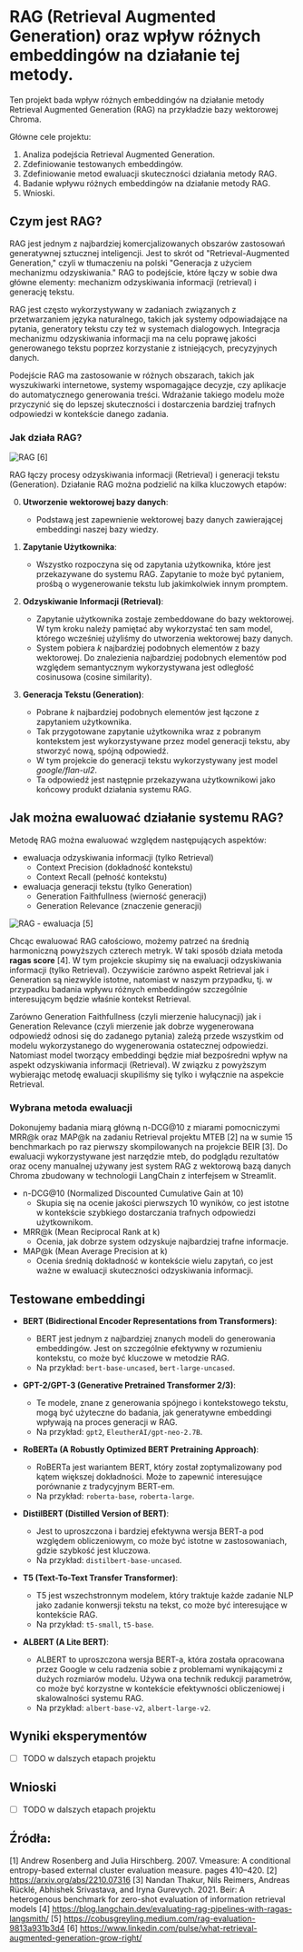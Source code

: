 # RAG (Retrieval Augmented Generation) oraz wpływ różnych embeddingów na działanie tej metody.
Ten projekt bada wpływ różnych embeddingów na działanie metody Retrieval Augmented Generation (RAG) na przykładzie bazy wektorowej Chroma.

Główne cele projektu:
1. Analiza podejścia Retrieval Augmented Generation.
2. Zdefiniowanie testowanych embeddingów.
3. Zdefiniowanie metod ewaluacji skuteczności działania metody RAG.
4. Badanie wpływu różnych embeddingów na działanie metody RAG.
5. Wnioski.


## Czym jest RAG?
RAG jest jednym z najbardziej komercjalizowanych obszarów zastosowań generatywnej sztucznej inteligencji. Jest to skrót od "Retrieval-Augmented Generation," czyli w tłumaczeniu na polski "Generacja z użyciem mechanizmu odzyskiwania." RAG to podejście, które łączy w sobie dwa główne elementy: mechanizm odzyskiwania informacji (retrieval) i generację tekstu.

RAG jest często wykorzystywany w zadaniach związanych z przetwarzaniem języka naturalnego, takich jak systemy odpowiadające na pytania, generatory tekstu czy też w systemach dialogowych. Integracja mechanizmu odzyskiwania informacji ma na celu poprawę jakości generowanego tekstu poprzez korzystanie z istniejących, precyzyjnych danych.

Podejście RAG ma zastosowanie w różnych obszarach, takich jak wyszukiwarki internetowe, systemy wspomagające decyzje, czy aplikacje do automatycznego generowania treści. Wdrażanie takiego modelu może przyczynić się do lepszej skuteczności i dostarczenia bardziej trafnych odpowiedzi w kontekście danego zadania.

### Jak działa RAG?
![RAG [6]](assets/1695787886133.png)

RAG łączy procesy odzyskiwania informacji (Retrieval) i generacji tekstu (Generation). Działanie RAG można podzielić na kilka kluczowych etapów:

0. **Utworzenie wektorowej bazy danych**:
    - Podstawą jest zapewnienie wektorowej bazy danych zawierającej embeddingi naszej bazy wiedzy.

1. **Zapytanie Użytkownika**:
    - Wszystko rozpoczyna się od zapytania użytkownika, które jest przekazywane do systemu RAG. Zapytanie to może być pytaniem, prośbą o wygenerowanie tekstu lub jakimkolwiek innym promptem.

2. **Odzyskiwanie Informacji (Retrieval)**: 
    - Zapytanie użytkownika zostaje zembeddowane do bazy wektorowej. W tym kroku należy pamiętać aby wykorzystać ten sam model, którego wcześniej użyliśmy do utworzenia wektorowej bazy danych.
    - System pobiera *k* najbardziej podobnych elementów z bazy wektorowej. Do znalezienia najbardziej podobnych elementów pod względem semantycznym wykorzystywana jest odległość cosinusowa (cosine similarity).

3. **Generacja Tekstu (Generation)**:
    - Pobrane *k* najbardziej podobnych elementów jest łączone z zapytaniem użytkownika.
	- Tak przygotowane zapytanie użytkownika wraz z pobranym kontekstem jest wykorzystywane przez model generacji tekstu, aby stworzyć nową, spójną odpowiedź.
	- W tym projekcie do generacji tekstu wykorzystywany jest model *google/flan-ul2*.
	- Ta odpowiedź jest następnie przekazywana użytkownikowi jako końcowy produkt działania systemu RAG.
## Jak można ewaluować działanie systemu RAG?
Metodę RAG można ewaluować względem następujących aspektów:
- ewaluacja odzyskiwania informacji (tylko Retrieval)
    - Context Precision (dokładność kontekstu)
    - Context Recall (pełność kontekstu)
- ewaluacja generacji tekstu (tylko Generation)
    - Generation Faithfullness (wierność generacji)
    - Generation Relevance (znaczenie generacji)

![RAG - ewaluacja [5]](assets/1*4O0q0SV8d1SpcbkIpZbEIw.webp)

Chcąc ewaluować RAG całościowo, możemy patrzeć na średnią harmoniczną powyższych czterech metryk. W taki sposób działa metoda **ragas score** [4]. W tym projekcie skupimy się na ewaluacji odzyskiwania informacji (tylko Retrieval). Oczywiście zarówno aspekt Retrieval jak i Generation są niezwykle istotne, natomiast w naszym przypadku, tj. w przypadku badania wpływu różnych embeddingów szczególnie interesującym będzie właśnie kontekst Retrieval.

Zarówno Generation Faithfullness (czyli mierzenie halucynacji) jak i Generation Relevance (czyli mierzenie jak dobrze wygenerowana odpowiedź odnosi się do zadanego pytania) zależą przede wszystkim od modelu wykorzystanego do wygenerowania ostatecznej odpowiedzi. Natomiast model tworzący embeddingi będzie miał bezpośredni wpływ na aspekt odzyskiwania informacji (Retrieval). W związku z powyższym wybierając metodę ewaluacji skupiliśmy się tylko i wyłącznie na aspekcie Retrieval.


### Wybrana metoda ewaluacji
Dokonujemy badania miarą główną n-DCG@10 z miarami pomocniczymi MRR@k oraz MAP@k na zadaniu Retrieval projektu MTEB [2] na w sumie 15 benchmarkach po raz pierwszy skompilowanych na projekcie BEIR [3]. Do ewaluacji wykorzystywane jest narzędzie mteb, do podglądu rezultatów oraz oceny manualnej używany jest system RAG z wektorową bazą danych Chroma zbudowany w technologii LangChain z interfejsem w Streamlit.

- n-DCG@10 (Normalized Discounted Cumulative Gain at 10)
    - Skupia się na ocenie jakości pierwszych 10 wyników, co jest istotne w kontekście szybkiego dostarczania trafnych odpowiedzi użytkownikom.
- MRR@k (Mean Reciprocal Rank at k)
    - Ocenia, jak dobrze system odzyskuje najbardziej trafne informacje.
- MAP@k (Mean Average Precision at k)
    - Ocenia średnią dokładność w kontekście wielu zapytań, co jest ważne w ewaluacji skuteczności odzyskiwania informacji.

## Testowane embeddingi
- **BERT (Bidirectional Encoder Representations from Transformers)**: 
    - BERT jest jednym z najbardziej znanych modeli do generowania embeddingów. Jest on szczególnie efektywny w rozumieniu kontekstu, co może być kluczowe w metodzie RAG.
    - Na przykład: `bert-base-uncased`, `bert-large-uncased`.

- **GPT-2/GPT-3 (Generative Pretrained Transformer 2/3)**:
    - Te modele, znane z generowania spójnego i kontekstowego tekstu, mogą być użyteczne do badania, jak generatywne embeddingi wpływają na proces generacji w RAG.
    - Na przykład: `gpt2`, `EleutherAI/gpt-neo-2.7B`.

- **RoBERTa (A Robustly Optimized BERT Pretraining Approach)**:
    - RoBERTa jest wariantem BERT, który został zoptymalizowany pod kątem większej dokładności. Może to zapewnić interesujące porównanie z tradycyjnym BERT-em.
    - Na przykład: `roberta-base`, `roberta-large`.

- **DistilBERT (Distilled Version of BERT)**:
    - Jest to uproszczona i bardziej efektywna wersja BERT-a pod względem obliczeniowym, co może być istotne w zastosowaniach, gdzie szybkość jest kluczowa.
    - Na przykład: `distilbert-base-uncased`.

- **T5 (Text-To-Text Transfer Transformer)**:
    - T5 jest wszechstronnym modelem, który traktuje każde zadanie NLP jako zadanie konwersji tekstu na tekst, co może być interesujące w kontekście RAG.
    - Na przykład: `t5-small`, `t5-base`.

- **ALBERT (A Lite BERT)**:
   - ALBERT to uproszczona wersja BERT-a, która została opracowana przez Google w celu radzenia sobie z problemami wynikającymi z dużych rozmiarów modelu. Używa ona technik redukcji parametrów, co może być korzystne w kontekście efektywności obliczeniowej i skalowalności systemu RAG.
   - Na przykład: `albert-base-v2`, `albert-large-v2`.

## Wyniki eksperymentów
- [ ] TODO w dalszych etapach projektu

## Wnioski
- [ ] TODO w dalszych etapach projektu

## Źródła:
[1] Andrew Rosenberg and Julia Hirschberg. 2007. Vmeasure: A conditional entropy-based external cluster evaluation measure. pages 410–420.
[2] https://arxiv.org/abs/2210.07316
[3] Nandan Thakur, Nils Reimers, Andreas Rücklé, Abhishek Srivastava, and Iryna Gurevych. 2021. Beir: A heterogenous benchmark for zero-shot evaluation of information retrieval models
[4] https://blog.langchain.dev/evaluating-rag-pipelines-with-ragas-langsmith/
[5] https://cobusgreyling.medium.com/rag-evaluation-9813a931b3d4
[6] https://www.linkedin.com/pulse/what-retrieval-augmented-generation-grow-right/
